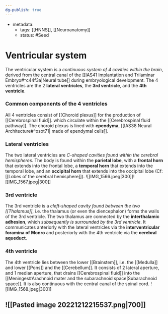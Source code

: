 ```yaml
---
dg-publish: true
---
```

- metadata:
	- tags: [[HNNS]], [[Neuroanatomy]]
	- status: #Seed
# Ventricular system
The ventricular system is a *continuous system of 4 cavities within the brain*, derived from the central canal of the [[IAS41 Implantation and Trilaminar Embryo#^c44f3a|Neural tube]] during embryological development.
The 4 ventricles are the 2 **lateral ventricles**, the **3rd ventricle**, and the **4th ventricle**.
### Common components of the 4 ventricles
All 4 ventricles consist of [[Choroid plexus]] for the production of [[Cerebrospinal fluid]]. which circulate within the [[Cerebrospinal fluid pathway]].
The choroid plexus is lined with **ependyma**, [[IAS38 Neural Architecture#^osot71| made of ependymal cells]].

### Lateral ventricles
The two lateral ventricles are *C-shaped cavities found within the cerebral hemispheres*.
The body is found within the **parietal lobe**, with a **frontal horn** that extends into the frontal lobe, a **temporal horn** that extends into the temporal lobe, and an **occipital horn** that extends into the occipital lobe (Cf: [[Lobes of the cerebral hemisphere]]).
![[IMG_1566.jpeg|300]]![[IMG_1567.jpeg|300]]
### 3rd ventricle
The 3rd ventricle is a *cleft-shaped cavity found between the two [[Thalamus]]*, i.e. the thalamus (or even the diencephalon) forms the walls of the 3rd ventricle.
The two thalamus are connected by the **interthalamic adhesion**, which *subsequently is surrounded by the 3rd ventricle*.
It communicates anteriorly with the lateral ventricles via the **interventricular foramina of Monro** and posteriorly with the 4th ventricle via the **cerebral aqueduct**.

### 4th ventricle
The 4th ventricle lies between the lower [[Brainstem]], i.e. the [[Medulla]] and lower [[Pons]] and the [[Cerebellum]].
It consists of 2 lateral aperture, and 1 median aperture, that drains [[Cerebrospinal fluid]] into the [[Meninges#Arachnoid mater and the subarachnoid space|Subarachnoid space]].
It is also continuous with the central canal of the spinal cord.
![[IMG_1568.jpeg|300]]
## ![[Pasted image 20221212215537.png|700]]